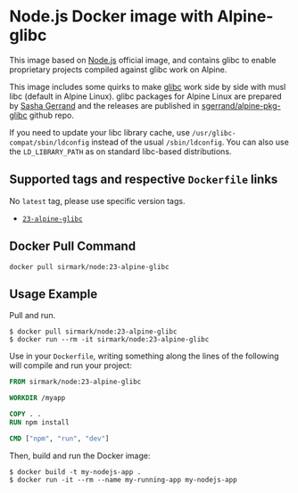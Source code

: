# Node.js Docker image with Alpine-glibc
This image based on [Node.js](https://hub.docker.com/_/node) official image, and contains glibc to enable proprietary projects compiled against glibc work on Alpine.

This image includes some quirks to make [glibc](https://www.gnu.org/software/libc/) work side by side with musl libc (default in Alpine Linux). glibc packages for Alpine Linux are prepared by [Sasha Gerrand](https://github.com/sgerrand) and the releases are published in [sgerrand/alpine-pkg-glibc](https://github.com/sgerrand/alpine-pkg-glibc) github repo.

If you need to update your libc library cache, use `/usr/glibc-compat/sbin/ldconfig` instead of the usual `/sbin/ldconfig`. You can also use the `LD_LIBRARY_PATH` as on standard libc-based distributions.

## Supported tags and respective `Dockerfile` links
No `latest` tag, please use specific version tags.

 - [`23-alpine-glibc`](https://github.com/Docker-Hub-sirmark/docker-node-alpine-glibc/blob/main/23/alpine-glibc/Dockerfile)

## Docker Pull Command

```console
docker pull sirmark/node:23-alpine-glibc
```

## Usage Example
Pull and run.
```console
$ docker pull sirmark/node:23-alpine-glibc
$ docker run --rm -it sirmark/node:23-alpine-glibc
```

Use in your `Dockerfile`, writing something along the lines of the following will compile and run your project:
```dockerfile
FROM sirmark/node:23-alpine-glibc

WORKDIR /myapp

COPY . .
RUN npm install

CMD ["npm", "run", "dev"]
```
Then, build and run the Docker image:

```console
$ docker build -t my-nodejs-app .
$ docker run -it --rm --name my-running-app my-nodejs-app
```
